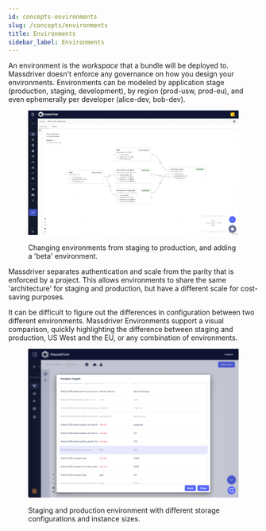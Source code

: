 ```yaml
---
id: concepts-environments
slug: /concepts/environments
title: Environments
sidebar_label: Environments
---
```



An environment is the _workspace_ that a bundle will be deployed to. Massdriver doesn't enforce any governance on how you design your environments. Environments can be modeled by application stage (production, staging, development), by region (prod-usw, prod-eu), and even ephemerally per developer (alice-dev, bob-dev).

<figure>

![Environments](./img/targets.gif)

<figcaption>Changing environments from staging to production, and adding a 'beta' environment.</figcaption>

</figure>

Massdriver separates authentication and scale from the parity that is enforced by a project. This allows environments to share the same 'architecture' for staging and production, but have a different scale for cost-saving purposes.

It can be difficult to figure out the differences in configuration between two different environments. Massdriver Environments support a visual comparison, quickly highlighting the difference between staging and production, US West and the EU, or any combination of environments.

<figure>

![Environment Comparison](./img/targets-comparison.png)

<figcaption>Staging and production environment with different storage configurations and instance sizes.</figcaption>

</figure>
